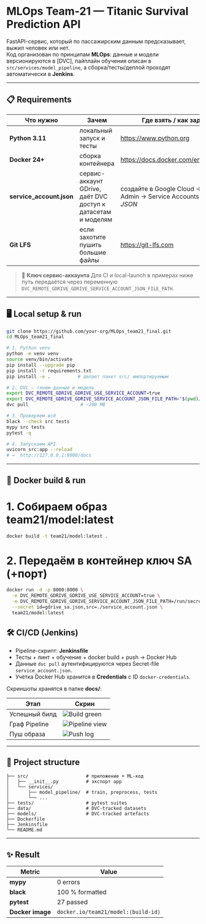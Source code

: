 # MLOps Team-21 — Titanic Survival Prediction API

FastAPI-сервис, который по пассажирским данным предсказывает, выжил человек или нет.  
Код организован по принципам **MLOps**: данные и модели версионируются в [DVC], пайплайн обучения описан в `src/services/model_pipeline`, а сборка/тесты/деплой проходят автоматически в **Jenkins**.

---

## 📋 Requirements

| Что нужно | Зачем | Где взять / как задать |
|-----------|-------|------------------------|
| **Python 3.11** | локальный запуск и тесты | <https://www.python.org> |
| **Docker 24+** | сборка контейнера | <https://docs.docker.com/engine/install> |
| **service_account.json** | сервис-аккаунт GDrive, даёт DVC доступ к датасетам и моделям | создайте в Google Cloud → IAM & Admin → Service Accounts → *Keys ► JSON* |
| **Git LFS** | если захотите пушить большие файлы | <https://git-lfs.com> |

> 🔑 **Ключ сервис-аккаунта**
> Для CI и local-launch в примерах ниже путь передаётся через переменную
> `DVC_REMOTE_GDRIVE_GDRIVE_SERVICE_ACCOUNT_JSON_FILE_PATH`.

---

## 🖥 Local setup & run

```bash
git clone https://github.com/your-org/MLOps_team21_final.git
cd MLOps_team21_final

# 1. Python venv
python -m venv venv
source venv/bin/activate
pip install --upgrade pip
pip install -r requirements.txt
pip install -e .          # делает пакет src/ импортируемым

# 2. DVC — тянем данные и модель
export DVC_REMOTE_GDRIVE_GDRIVE_USE_SERVICE_ACCOUNT=true
export DVC_REMOTE_GDRIVE_GDRIVE_SERVICE_ACCOUNT_JSON_FILE_PATH="$(pwd)/service_account.json"
dvc pull                   # ~200 MB

# 3. Проверяем всё
black --check src tests
mypy src tests
pytest -q

# 4. Запускаем API
uvicorn src:app --reload
# →  http://127.0.0.1:8000/docs 
```

---

## 🐳 Docker build & run

# 1. Собираем образ team21/model:latest
```bash
docker build -t team21/model:latest .
```

# 2. Передаём в контейнер ключ SA (+порт)
```bash
docker run -d -p 8000:8000 \
  -e DVC_REMOTE_GDRIVE_GDRIVE_USE_SERVICE_ACCOUNT=true \
  -e DVC_REMOTE_GDRIVE_GDRIVE_SERVICE_ACCOUNT_JSON_FILE_PATH=/run/secrets/gdrive_sa.json \
  --secret id=gdrive_sa.json,src=./service_account.json \
  team21/model:latest
```

## 🛠 CI/CD (Jenkins)

* Pipeline-скрипт: **Jenkinsfile**
* Тесты + линт + обучение + docker build + push → Docker Hub
* Данные `dvc pull` аутентифицируются через Secret-file `service_account.json`.
* Учётка Docker Hub хранится в **Credentials** с ID `docker-credentials`.

Скриншоты хранятся в папке **docs/**:

| Этап          | Скрин                                          |
| ------------- | ---------------------------------------------- |
| Успешный билд | ![Build green](docs/jenkins_build_success.png) |
| Граф Pipeline | ![Pipeline view](docs/jenkins_pipeline.png)    |
| Пуш образа    | ![Push log](docs/jenkins_docker_push.png)      |

---

## 📂 Project structure

```
├── src/                     # приложение + ML-код
│   ├── __init__.py          # экспорт app
│   └── services/
│       ├── model_pipeline/  # train, preprocess, tests
│       └── ...
├── tests/                   # pytest suites
├── data/                    # DVC-tracked datasets
├── models/                  # DVC-tracked artefacts
├── Dockerfile
├── Jenkinsfile
└── README.md
```

---

## ✨ Result

| Metric           | Value                               |
| ---------------- | ----------------------------------- |
| **mypy**         | 0 errors                            |
| **black**        | 100 % formatted                     |
| **pytest**       | 27 passed                           |
| **Docker image** | `docker.io/team21/model:⟨build-id⟩` |